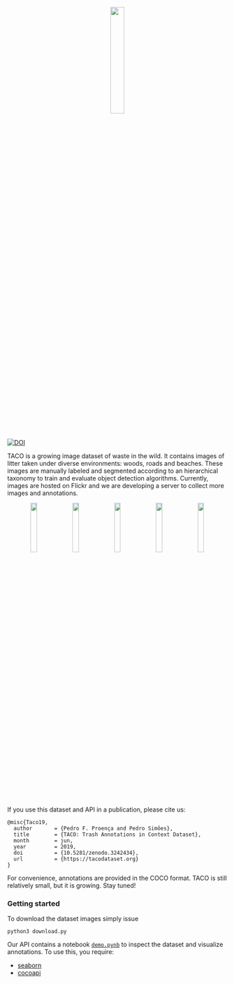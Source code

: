 <p align="center">
<img src="https://raw.githubusercontent.com/wiki/pedropro/TACO/images/logonav.png" width="25%"/>
</p>

[![DOI](https://zenodo.org/badge/DOI/10.5281/zenodo.3242434.svg)](https://doi.org/10.5281/zenodo.3242434)

TACO is a growing image dataset of waste in the wild. It contains images of litter taken under
diverse environments: woods, roads and beaches. These images are manually labeled and segmented
according to an hierarchical taxonomy to train and evaluate object detection algorithms. Currently,
images are hosted on Flickr and we are developing a server to collect more images and
annotations.


<div align="center">
  <div class="column">
    <img src="https://raw.githubusercontent.com/wiki/pedropro/TACO/images/1.png" width="17%" hspace="3">
    <img src="https://raw.githubusercontent.com/wiki/pedropro/TACO/images/2.png" width="17%" hspace="3">
    <img src="https://raw.githubusercontent.com/wiki/pedropro/TACO/images/3.png" width="17%" hspace="3">
    <img src="https://raw.githubusercontent.com/wiki/pedropro/TACO/images/4.png" width="17%" hspace="3">
    <img src="https://raw.githubusercontent.com/wiki/pedropro/TACO/images/5.png" width="17%" hspace="3">
  </div>
</div>
</br>

If you use this dataset and API in a publication, please cite us: &nbsp;
```
@misc{Taco19,
  author       = {Pedro F. Proença and Pedro Simões},
  title        = {TACO: Trash Annotations in Context Dataset},
  month        = jun,
  year         = 2019,
  doi          = {10.5281/zenodo.3242434},
  url          = {https://tacodataset.org}
}
```
For convenience, annotations are provided in the COCO format.
TACO is still relatively small, but it is growing. Stay tuned!


### Getting started

To download the dataset images simply issue
```
python3 download.py
```
Our API contains a notebook [``demo.pynb``](https://github.com/pedropro/TACO/blob/master/demo.ipynb) to inspect the dataset and visualize annotations. To use this, you require:
* [seaborn](https://seaborn.pydata.org/)
* [cocoapi](https://github.com/cocodataset/cocoapi)

